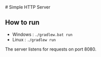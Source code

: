 # Simple HTTP Server

## How to run

- Windows : `./gradlew.bat run`
- Linux : `./gradlew run`

The server listens for requests on port 8080.

